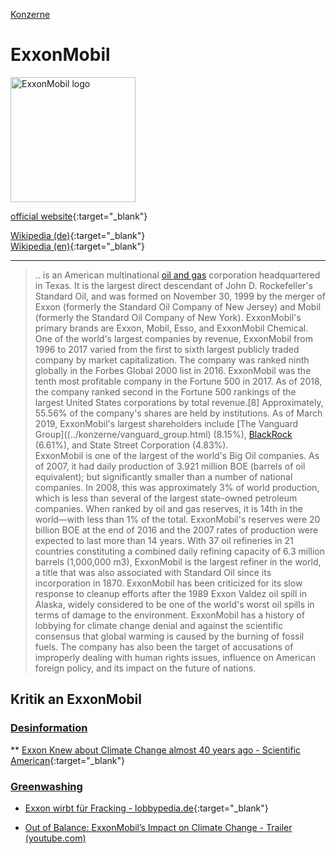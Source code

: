 [Konzerne](../konzerne.html)   

# ExxonMobil

<img src="https://upload.wikimedia.org/wikipedia/commons/0/09/ExxonMobil_Logo.svg" height="200" alt="ExxonMobil logo">

[official website](http://www.exxonmobil.com/){:target="_blank"}   

[Wikipedia (de)](https://de.wikipedia.org/wiki/ExxonMobil){:target="_blank"}   
[Wikipedia (en)](https://en.wikipedia.org/wiki/ExxonMobil){:target="_blank"}   

---

> .. is an American multinational [oil and gas](../thema/oel-kohle-gas.html) corporation headquartered in Texas. It is the largest direct descendant of John D. Rockefeller's Standard Oil, and was formed on November 30, 1999 by the merger of Exxon (formerly the Standard Oil Company of New Jersey) and Mobil (formerly the Standard Oil Company of New York). ExxonMobil's primary brands are Exxon, Mobil, Esso, and ExxonMobil Chemical.   
One of the world's largest companies by revenue, ExxonMobil from 1996 to 2017 varied from the first to sixth largest publicly traded company by market capitalization. The company was ranked ninth globally in the Forbes Global 2000 list in 2016. ExxonMobil was the tenth most profitable company in the Fortune 500 in 2017. As of 2018, the company ranked second in the Fortune 500 rankings of the largest United States corporations by total revenue.[8] Approximately, 55.56% of the company's shares are held by institutions. As of March 2019, ExxonMobil's largest shareholders include [The Vanguard Group]((../konzerne/vanguard_group.html) (8.15%), [BlackRock](../konzerne/blackrock.html) (6.61%), and State Street Corporation (4.83%).   
ExxonMobil is one of the largest of the world's Big Oil companies. As of 2007, it had daily production of 3.921 million BOE (barrels of oil equivalent); but significantly smaller than a number of national companies. In 2008, this was approximately 3% of world production, which is less than several of the largest state-owned petroleum companies. When ranked by oil and gas reserves, it is 14th in the world—with less than 1% of the total. ExxonMobil's reserves were 20 billion BOE at the end of 2016 and the 2007 rates of production were expected to last more than 14 years. With 37 oil refineries in 21 countries constituting a combined daily refining capacity of 6.3 million barrels (1,000,000 m3), ExxonMobil is the largest refiner in the world, a title that was also associated with Standard Oil since its incorporation in 1870.
ExxonMobil has been criticized for its slow response to cleanup efforts after the 1989 Exxon Valdez oil spill in Alaska, widely considered to be one of the world's worst oil spills in terms of damage to the environment. ExxonMobil has a history of lobbying for climate change denial and against the scientific consensus that global warming is caused by the burning of fossil fuels. The company has also been the target of accusations of improperly dealing with human rights issues, influence on American foreign policy, and its impact on the future of nations.   

## <a name="kritik"/>Kritik an ExxonMobil

### <a name="desinformation"/>[Desinformation](../thema/desinformation.html)
** [Exxon Knew about Climate Change almost 40 years ago - Scientific American](https://www.scientificamerican.com/article/exxon-knew-about-climate-change-almost-40-years-ago){:target="_blank"}  

### <a name="greenwashing"/>[Greenwashing](../thema/greenwashing.html)
* [Exxon wirbt für Fracking - lobbypedia.de](https://lobbypedia.de/wiki/Greenwashing#ExxonMobil_wirbt_f.C3.BCr_Fracking){:target="_blank"}  

* [Out of Balance: ExxonMobil’s Impact on Climate Change - Trailer (youtube.com)](https://www.youtube.com/watch?v=wJpgeyf4BU4)
